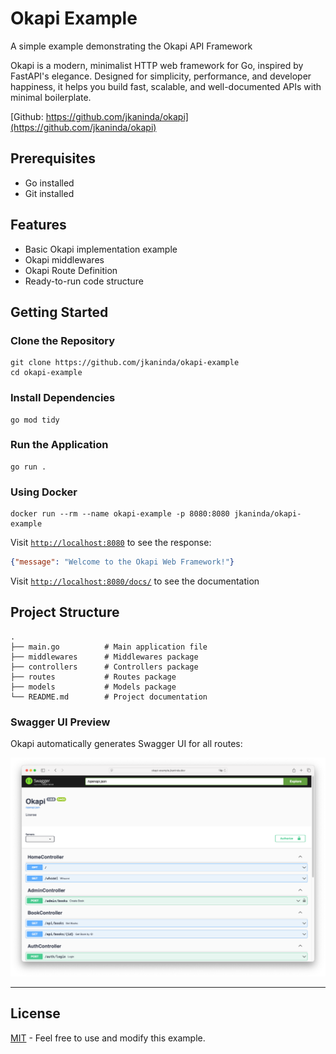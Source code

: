 # Okapi Example

A simple example demonstrating the Okapi API Framework

Okapi is a modern, minimalist HTTP web framework for Go, inspired by FastAPI's elegance. Designed for simplicity, performance, and developer happiness, it helps you build fast, scalable, and well-documented APIs with minimal boilerplate.

[Github: https://github.com/jkaninda/okapi](https://github.com/jkaninda/okapi)

## Prerequisites

- Go installed
- Git installed

## Features

- Basic Okapi implementation example
- Okapi middlewares
- Okapi Route Definition
- Ready-to-run code structure

## Getting Started

### Clone the Repository

```shell
git clone https://github.com/jkaninda/okapi-example
cd okapi-example
```

### Install Dependencies

```shell
go mod tidy
```

### Run the Application

```shell
go run .
```

### Using Docker

```shell
docker run --rm --name okapi-example -p 8080:8080 jkaninda/okapi-example
```

Visit [`http://localhost:8080`](http://localhost:8080) to see the response:

```json
{"message": "Welcome to the Okapi Web Framework!"}
```

Visit [`http://localhost:8080/docs/`](http://localhost:8080/docs/) to see the documentation

## Project Structure

```
.
├── main.go          # Main application file
├── middlewares      # Middlewares package
├── controllers      # Controllers package
├── routes           # Routes package
├── models           # Models package
└── README.md        # Project documentation
```

### Swagger UI Preview

Okapi automatically generates Swagger UI for all routes:


![Okapi Swagger Interface](https://raw.githubusercontent.com/jkaninda/okapi-example/main/swagger.png)

---
## License

[MIT](LICENSE) - Feel free to use and modify this example.

